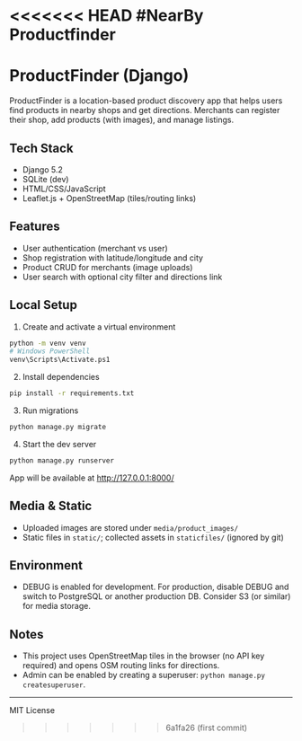 <<<<<<< HEAD
#NearBy Productfinder
=======
# ProductFinder (Django)

ProductFinder is a location-based product discovery app that helps users find products in nearby shops and get directions. Merchants can register their shop, add products (with images), and manage listings.

## Tech Stack
- Django 5.2
- SQLite (dev)
- HTML/CSS/JavaScript
- Leaflet.js + OpenStreetMap (tiles/routing links)

## Features
- User authentication (merchant vs user)
- Shop registration with latitude/longitude and city
- Product CRUD for merchants (image uploads)
- User search with optional city filter and directions link

## Local Setup

1) Create and activate a virtual environment
```bash
python -m venv venv
# Windows PowerShell
venv\Scripts\Activate.ps1
```

2) Install dependencies
```bash
pip install -r requirements.txt
```

3) Run migrations
```bash
python manage.py migrate
```

4) Start the dev server
```bash
python manage.py runserver
```
App will be available at http://127.0.0.1:8000/

## Media & Static
- Uploaded images are stored under `media/product_images/`
- Static files in `static/`; collected assets in `staticfiles/` (ignored by git)

## Environment
- DEBUG is enabled for development. For production, disable DEBUG and switch to PostgreSQL or another production DB. Consider S3 (or similar) for media storage.

## Notes
- This project uses OpenStreetMap tiles in the browser (no API key required) and opens OSM routing links for directions.
- Admin can be enabled by creating a superuser: `python manage.py createsuperuser`.

---
MIT License


>>>>>>> 6a1fa26 (first commit)
